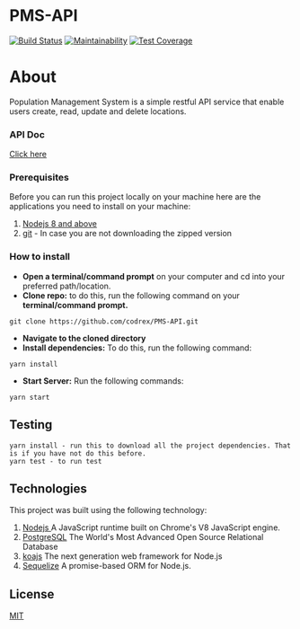 # PMS-API

[![Build Status](https://travis-ci.org/codrex/PMS-API.svg?branch=master)](https://travis-ci.org/codrex/PMS-API)
[![Maintainability](https://api.codeclimate.com/v1/badges/85f2138f7a593ce5d11f/maintainability)](https://codeclimate.com/github/codrex/PMS-API/maintainability)
[![Test Coverage](https://api.codeclimate.com/v1/badges/85f2138f7a593ce5d11f/test_coverage)](https://codeclimate.com/github/codrex/PMS-API/test_coverage)

# About

Population Management System is a simple restful API service that enable users create, read, update and delete locations.

### API Doc

[Click here](https://documenter.getpostman.com/view/2902957/RzfiGoXA)

### Prerequisites

Before you can run this project locally on your machine here are the applications you need to install on your machine:

1. [ Nodejs 8 and above](https://nodejs.org/en/)
1. [git](https://git-scm.com/downloads) - In case you are not downloading the zipped version

### How to install

- **Open a terminal/command prompt** on your computer and cd into your preferred path/location.
- **Clone repo:** to do this, run the following command on your **terminal/command prompt.**

```
git clone https://github.com/codrex/PMS-API.git
```

- **Navigate to the cloned directory**
- **Install dependencies:** To do this, run the following command:

```
yarn install
```

- **Start Server:** Run the following commands:

```
yarn start
```

## Testing

    yarn install - run this to download all the project dependencies. That is if you have not do this before.
    yarn test - to run test

## Technologies

This project was built using the following technology:

1. [ Nodejs ](https://nodejs.org/en/) A JavaScript runtime built on Chrome's V8 JavaScript engine.
1. [PostgreSQL](https://www.postgresql.org/) The World's Most Advanced Open Source Relational Database
1. [koajs](https://koajs.com/) The next generation web framework for Node.js
1. [Sequelize](http://docs.sequelizejs.com/) A promise-based ORM for Node.js.

## License

[MIT](https://github.com/codrex/PMS-API/blob/873567b76925188c34c75942afa6ee9b5e45ef00/LICENSE#L1)
